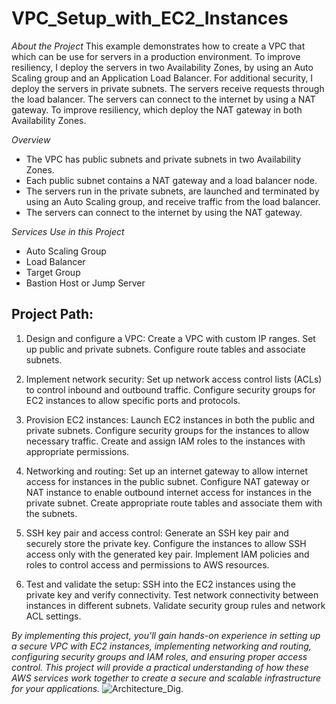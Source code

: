 # VPC_Setup_with_EC2_Instances
*About the Project*
This example demonstrates how to create a VPC that which can be use for servers in a production environment.
To improve resiliency, I deploy the servers in two Availability Zones, by using an Auto Scaling group and an Application Load Balancer. 
For additional security, I deploy the servers in private subnets. The servers receive requests through the load balancer. The servers can connect to the internet by using a NAT gateway. 
To improve resiliency, which deploy the NAT gateway in both Availability Zones.

*Overview*
- The VPC has public subnets and private subnets in two Availability Zones.
- Each public subnet contains a NAT gateway and a load balancer node.
- The servers run in the private subnets, are launched and terminated by using an Auto Scaling group, and receive traffic from the load balancer.
- The servers can connect to the internet by using the NAT gateway.

*Services Use in this Project*
- Auto Scaling Group
- Load Balancer
- Target Group
- Bastion Host or Jump Server
  
## Project Path:

1. Design and configure a VPC: Create a VPC with custom IP ranges. Set up public and private subnets. Configure route tables and associate subnets.

2. Implement network security: Set up network access control lists (ACLs) to control inbound and outbound traffic. Configure security groups for EC2 instances to allow specific ports and protocols.

3. Provision EC2 instances: Launch EC2 instances in both the public and private subnets. Configure security groups for the instances to allow necessary traffic. Create and assign IAM roles to the instances with appropriate permissions.

4. Networking and routing: Set up an internet gateway to allow internet access for instances in the public subnet. Configure NAT gateway or NAT instance to enable outbound internet access for instances in the private subnet. Create appropriate route tables and associate them with the subnets.

5. SSH key pair and access control: Generate an SSH key pair and securely store the private key. Configure the instances to allow SSH access only with the generated key pair. Implement IAM policies and roles to control access and permissions to AWS resources.

6. Test and validate the setup: SSH into the EC2 instances using the private key and verify connectivity. Test network connectivity between instances in different subnets. Validate security group rules and network ACL settings.

*By implementing this project, you'll gain hands-on experience in setting up a secure VPC with EC2 instances, implementing networking and routing, configuring security groups and IAM roles, and ensuring proper access control. This project will provide a practical understanding of how these AWS services work together to create a secure and scalable infrastructure for your applications.*
![Architecture_Dig.]()
